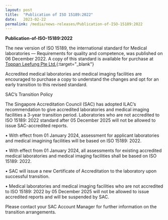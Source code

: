 ```yaml
---
layout: post
title:  "Publication of ISO 15189:2022"
date:   2023-02-22
permalink: /media/news-releases/Publication-of-ISO-15189:2022
---
```


**Publication-of-ISO-15189:2022**

The new version of ISO 15189, the international standard for Medical laboratories — Requirements for quality and competence, was published on 06 December 2022. A copy of this standard is available for purchase at [Toppan Leefung Pte Ltd.](https://www.singaporestandardseshop.sg/){:target="_blank"}  

Accredited medical laboratories and medical imaging facilities are encouraged to purchase a copy to understand the changes and opt for an early transition to this revised standard.

SAC’s Transition Policy

The Singapore Accreditation Council (SAC) has adopted ILAC’s recommendation to give accredited laboratories and medical imaging facilities a 3-year transition period. Laboratories who are not accredited to ISO 15189: 2022 standard after 05 December 2025 will not be allowed to issue SAC-accredited reports.

•	With effect from 01 January 2024, assessment for applicant laboratories and medical imagining facilities will be based on ISO 15189: 2022.

•	With effect from 01 January 2024, all assessments for existing accredited medical laboratories and medical imaging facilities shall be based on ISO 15189: 2022.

•	SAC will issue a new Certificate of Accreditation to the laboratory upon successful transition.

•	Medical laboratories and medical imaging facilities who are not accredited to ISO 15189: 2022 by 05 December 2025 will not be allowed to issue accredited reports and will be suspended by SAC.

Please contact your SAC Account Manager for further information on the transition arrangements.


